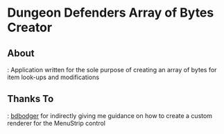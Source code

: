 # Dungeon Defenders Array of Bytes Creator
## About
: Application written for the sole purpose of creating an array of bytes for item look-ups and modifications

## Thanks To
: [bdbodger](https://social.msdn.microsoft.com/Forums/en-US/a7d287df-a7a5-4b9b-815a-df734df1758f/modified-menu?forum=Vsexpressvb) for indirectly giving me guidance on how to create a custom renderer for the MenuStrip control
